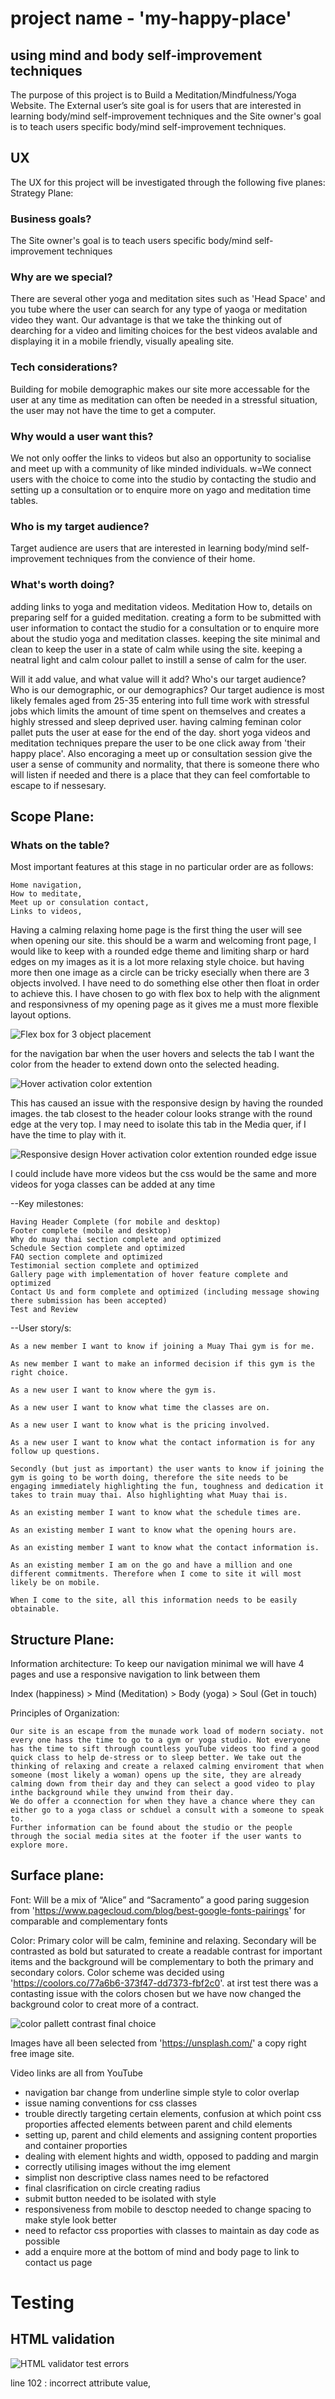 # project name - 'my-happy-place'
## using mind and body self-improvement techniques

The purpose of this project is to Build a Meditation/Mindfulness/Yoga Website. The External user’s site goal is for users that are interested in learning body/mind self-improvement techniques and the Site owner's goal is to teach users specific body/mind self-improvement techniques.

## UX
The UX for this project will be investigated through the following five planes:
Strategy Plane:

### Business goals?
The Site owner's goal is to teach users specific body/mind self-improvement techniques

### Why are we special?  
There are several other yoga and meditation sites such as 'Head Space' and you tube where the user can search for any type of yaoga or meditation video they want.
Our advantage is that we take the thinking out of dearching for a video and limiting choices for the best videos avalable and displaying it in a mobile friendly, visually apealing site.

### Tech considerations?
Building for mobile demographic makes our site more accessable for the user at any time as meditation can often be needed in a stressful situation, the user may not have the time to get a computer.

### Why would a user want this?
We not only ooffer the links to videos but also an opportunity to socialise and meet up with a community of like minded individuals. w=We connect users with the choice to come into the studio by contacting the studio and setting up a consultation or to enquire more on yago and meditation time tables.

### Who is my target audience?
Target audience are users that are interested in learning body/mind self-improvement techniques from the convience of their home.

### What's worth doing?
adding links to yoga and meditation videos. 
Meditation How to, details on preparing self for a guided meditation.
creating a form to be submitted with user information to contact the studio for a consultation or to enquire more about the studio yoga and meditation classes.
keeping the site minimal and clean to keep the user in a state of calm while using the site.
keeping a neatral light and calm colour pallet to instill a sense of calm for the user.

Will it add value, and what value will it add? Who's our target audience? Who is our demographic, or our demographics?
Our target audience is most likely females aged from 25-35 entering into full time work with stressful jobs which limits the amount of time spent on themselves and creates a highly stressed and sleep deprived user.  having calming feminan color pallet puts the user at ease for the end of the day. short yoga videos and meditation techniques prepare the user to be one click away from 'their happy place'. Also encoraging a meet up or consultation session give the user a sense of community and normality, that there is someone there who will listen if needed and there is a place that they can feel comfortable to escape to if nessesary.


## Scope Plane:

### Whats on the table?
Most important features at this stage in no particular order are as follows:

    Home navigation,
    How to meditate,
    Meet up or consulation contact,
    Links to videos,

Having a calming relaxing home page is the first thing the user will see when opening our site. this should be a warm and welcoming front page, I would like to keep with a rounded edge theme and limiting sharp or hard edges on my images as it is a lot more relaxing style choice. but having more then one image as a circle can be tricky esecially when there are 3 objects involved. I have need to do something else other then float in order to achieve this. 
I have chosen to go with flex box to help with the alignment and responsivness of my opening page as it gives me a must more flexible layout options.

![Flex box for 3 object placement](./assests/images/flex-box-circle-image.jpg)


for the navigation bar when the user hovers and selects the tab I want the color from the header to extend down onto the selected heading.

![Hover activation color extention](./assests/images/navigation-extention.jpg)

This has caused an issue with the responsive design by having the rounded images. the tab closest to the header colour looks strange with the round edge at the very top. I may need to isolate this tab in the Media quer, if I have the time to play with it.

![Responsive design Hover activation color extention rounded edge issue](./assests/images/navigation-extention-responsive.jpg)

I could include have more videos but the css would be the same and more videos for yoga classes can be added at any time

--Key milestones:

    Having Header Complete (for mobile and desktop)
    Footer complete (mobile and desktop)
    Why do muay thai section complete and optimized
    Schedule Section complete and optimized
    FAQ section complete and optimized
    Testimonial section complete and optimized
    Gallery page with implementation of hover feature complete and optimized
    Contact Us and form complete and optimized (including message showing there submission has been accepted)
    Test and Review

--User story/s:

    As a new member I want to know if joining a Muay Thai gym is for me.

    As new member I want to make an informed decision if this gym is the right choice.

    As a new user I want to know where the gym is.

    As a new user I want to know what time the classes are on.

    As a new user I want to know what is the pricing involved.

    As a new user I want to know what the contact information is for any follow up questions.

    Secondly (but just as important) the user wants to know if joining the gym is going to be worth doing, therefore the site needs to be engaging immediately highlighting the fun, toughness and dedication it takes to train muay thai. Also highlighting what Muay thai is.

    As an existing member I want to know what the schedule times are.

    As an existing member I want to know what the opening hours are.

    As an existing member I want to know what the contact information is.

    As an existing member I am on the go and have a million and one different commitments. Therefore when I come to site it will most likely be on mobile.

    When I come to the site, all this information needs to be easily obtainable.



## Structure Plane:

Information architecture:
To keep our navigation minimal we will have 4 pages and use a responsive navigation to link between them

Index (happiness) > Mind (Meditation) > Body (yoga) > Soul (Get in touch)

Principles of Organization:

    Our site is an escape from the munade work load of modern sociaty. not every one hass the time to go to a gym or yoga studio. Not everyone has the time to sift through countless youTube videos too find a good quick class to help de-stress or to sleep better. We take out the thinking of relaxing and create a relaxed calming enviroment that when someone (most likely a woman) opens up the site, they are already calming down from their day and they can select a good video to play inthe background while they unwind from their day.
    We do offer a cconnection for when they have a chance where they can either go to a yoga class or schduel a consult with a someone to speak to.
    Further information can be found about the studio or the people through the social media sites at the footer if the user wants to explore more.


## Surface plane:

Font: Will be a mix of “Alice” and “Sacramento” a good paring suggesion from 'https://www.pagecloud.com/blog/best-google-fonts-pairings' for comparable and complementary fonts

Color: Primary color will be calm, feminine and relaxing. Secondary will be contrasted as bold but saturated to create a readable contrast for important items and the background will be complementary to both the primary and secondary colors. Color scheme was decided using 'https://coolors.co/77a6b6-373f47-dd7373-fbf2c0'. at irst test there was a contasting issue with the colors chosen but we have now changed the background color to creat more of a contract.

![color pallett contrast final choice](./assests/images/color-pallett.png)

Images have all been selected from 'https://unsplash.com/' a copy right free image site.

Video links are all from YouTube



- navigation bar change from underline simple style to color overlap 
- issue naming conventions for css classes
- trouble directly targeting certain elements, confusion at which point css proporties affected elements between parent and child elements
- setting up, parent and child elements and assigning content proporties and container proporties
- dealing with element hights and width, opposed to padding and margin
- correctly utilising images without the img element
- simplist non descriptive class names need to be refactored
- final clasrification on circle creating radius
- submit button needed to be isolated with style
- responsiveness from mobile to desctop needed to change spacing to make style look better
- need to refactor css proporties with classes to maintain as day code as possible
- add a enquire more at the bottom of mind and body page to link to contact us page

# Testing

## HTML validation
![HTML validator test errors](./assests/images/html-validation-errors.jpg)

line 102 : incorrect attribute value, <script src-= written twice>, incorrect src spelling
line 40 : lack of headings
line 68 : lack of heading definition 

![HTML validator test error corrections make no errors](./assests/images/html-validation-error-none.jpg)

## CSS validation
![color pallett contrast final choice](./assests/images/color-pallett.png)

## Lighthouse validation

![color pallett contrast final choice](./assests/images/color-pallett.png)
